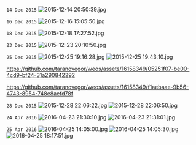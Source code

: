 `14 Dec 2015`
![2015-12-14 20:50:39.jpg](IMG_20151214_205039.jpg)

`16 Dec 2015`
![2015-12-16 15:05:50.jpg](IMG_20151216_150550.jpg)

`18 Dec 2015`
![2015-12-18 17:27:52.jpg](IMG_20151218_172752.jpg)

`23 Dec 2015`
![2015-12-23 20:10:50.jpg](IMG_20151223_201050_HDR.jpg)

`25 Dec 2015`
![2015-12-25 19:16:28.jpg](IMG_20151225_191628.jpg)
![2015-12-25 19:43:10.jpg](IMG_20151225_194310.jpg)

https://github.com/taranovegor/weos/assets/16158349/05251f07-be00-4cd9-bf24-31a290842292

https://github.com/taranovegor/weos/assets/16158349/f1aebaae-9b56-4743-8954-748e8aefd78f

`28 Dec 2015`
![2015-12-28 22:06:22.jpg](IMG_20151228_220622_HDR.jpg)
![2015-12-28 22:06:50.jpg](IMG_20151228_220650_HDR.jpg)

`24 Apr 2016`
![2016-04-23 21:30:10.jpg](IMG_20160423_213010_HDR.jpg)
![2016-04-23 21:31:01.jpg](IMG_20160423_213101_HDR.jpg)

`25 Apr 2016`
![2016-04-25 14:05:00.jpg](IMG_20160425_140500_HDR.jpg)
![2016-04-25 14:05:30.jpg](IMG_20160425_140530_HDR.jpg)
![2016-04-25 18:17:51.jpg](IMG_20160425_181751_HDR.jpg)
